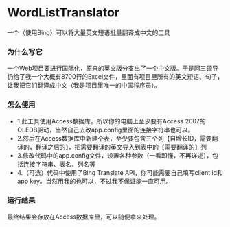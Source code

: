 WordListTranslator
==================

一个（使用Bing）可以将大量英文短语批量翻译成中文的工具

### 为什么写它 ###
一个Web项目要进行国际化，原来的英文版分支出了一个中文版。于是阿三领导扔给了我一个大概有8700行的Excel文件，里面有项目里所有的英文短语、句子，让我把它们翻译成中文（我是项目里唯一的中国程序员）。

### 怎么使用 ###
* 1.此工具使用Access数据库，所以你的电脑上至少要有Access 2007的OLEDB驱动，当然自己去改app.config里面的连接字符串也可以。
* 2.然后在Access数据库中新建个表，至少要包含三个列【自增长ID，需要翻译的，翻译之后的】，把需要翻译的英文导入到表中的【需要翻译的】列
* 3.修改代码中的app.config文件，设置各种参数（一看即懂，不再详述），包括连接字符串、表名、列名等
* 4.（可选）代码中使用了Bing Translate API，你可能需要自己填写client id和app key。当然用我的也可以，不过我不保证能一直可用。


### 运行结果 ###
最终结果会存放在Access数据库里，可以随便拿来处理。
